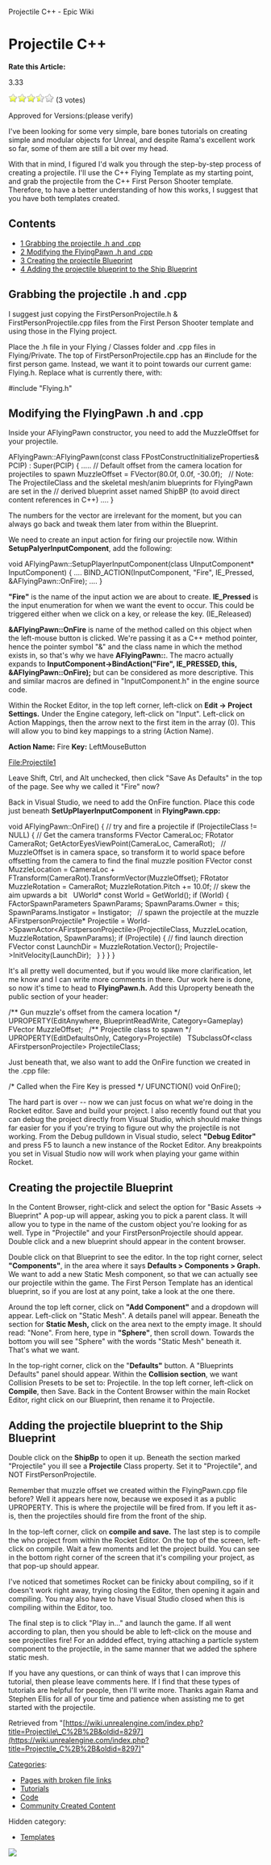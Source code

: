 Projectile C++ - Epic Wiki                    

Projectile C++
==============

**Rate this Article:**

3.33

![](/extensions/VoteNY/images/star_on.gif)![](/extensions/VoteNY/images/star_on.gif)![](/extensions/VoteNY/images/star_on.gif)![](/extensions/VoteNY/images/star_half.gif)![](/extensions/VoteNY/images/star_off.gif) (3 votes)

Approved for Versions:(please verify)

I've been looking for some very simple, bare bones tutorials on creating simple and modular objects for Unreal, and despite Rama's excellent work so far, some of them are still a bit over my head.

With that in mind, I figured I'd walk you through the step-by-step process of creating a projectile. I'll use the C++ Flying Template as my starting point, and grab the projectile from the C++ First Person Shooter template. Therefore, to have a better understanding of how this works, I suggest that you have both templates created.

Contents
--------

*   [1 Grabbing the projectile .h and .cpp](#Grabbing_the_projectile_.h_and_.cpp)
*   [2 Modifying the FlyingPawn .h and .cpp](#Modifying_the_FlyingPawn_.h_and_.cpp)
*   [3 Creating the projectile Blueprint](#Creating_the_projectile_Blueprint)
*   [4 Adding the projectile blueprint to the Ship Blueprint](#Adding_the_projectile_blueprint_to_the_Ship_Blueprint)

Grabbing the projectile .h and .cpp
-----------------------------------

I suggest just copying the FirstPersonProjectile.h & FirstPersonProjectile.cpp files from the First Person Shooter template and using those in the Flying project.

  
Place the .h file in your Flying / Classes folder and .cpp files in Flying/Private. The top of FirstPersonProjectile.cpp has an #include for the first person game. Instead, we want it to point towards our current game: Flying.h. Replace what is currently there, with:

  

#include "Flying.h"

Modifying the FlyingPawn .h and .cpp
------------------------------------

Inside your AFlyingPawn constructor, you need to add the MuzzleOffset for your projectile.

  

AFlyingPawn::AFlyingPawn(const class FPostConstructInitializeProperties& PCIP) 
	: Super(PCIP)
{
	…..
	// Default offset from the camera location for projectiles to spawn
	MuzzleOffset \= FVector(80.0f, 0.0f, \-30.0f);
 
	// Note: The ProjectileClass and the skeletal mesh/anim blueprints for FlyingPawn are set in the
	// derived blueprint asset named ShipBP (to avoid direct content references in C++)
	….
}

The numbers for the vector are irrelevant for the moment, but you can always go back and tweak them later from within the Blueprint.

  
We need to create an input action for firing our projectile now. Within **SetupPalyerInputComponent**, add the following:

  

void AFlyingPawn::SetupPlayerInputComponent(class UInputComponent\* InputComponent)
{
	….
	BIND\_ACTION(InputComponent, "Fire",		   IE\_Pressed,  &AFlyingPawn::OnFire);
	….
}

  
**"Fire"** is the name of the input action we are about to create. **IE\_Pressed** is the input enumeration for when we want the event to occur. This could be triggered either when we click on a key, or release the key. (IE\_Released)

  
**&AFlyingPawn::OnFire** is name of the method called on this object when the left-mouse button is clicked. We're passing it as a C++ method pointer, hence the pointer symbol "&" and the class name in which the method exists in, so that's why we have **AFlyingPawn::**. The macro actually expands to **InputComponent->BindAction("Fire", IE\_PRESSED, this, &AFlyingPawn::OnFire);** but can be considered as more descriptive. This and similar macros are defined in "InputComponent.h" in the engine source code.

  
Within the Rocket Editor, in the top left corner, left-click on **Edit -> Project Settings.** Under the Engine category, left-click on "Input". Left-click on Action Mappings, then the arrow next to the first item in the array (0). This will allow you to bind key mappings to a string (Action Name).

  
**Action Name:** Fire **Key:** LeftMouseButton

[File:Projectile1](/index.php?title=Special:Upload&wpDestFile=Projectile1 "File:Projectile1")

  
Leave Shift, Ctrl, and Alt unchecked, then click "Save As Defaults" in the top of the page. See why we called it "Fire" now?

  
Back in Visual Studio, we need to add the OnFire function. Place this code just beneath **SetUpPlayerInputComponent** in **FlyingPawn.cpp:**

  

void AFlyingPawn::OnFire()
{
	// try and fire a projectile
	if (ProjectileClass !\= NULL)
	{
		// Get the camera transforms
		FVector  CameraLoc;
		FRotator CameraRot;
		GetActorEyesViewPoint(CameraLoc, CameraRot);
 
		// MuzzleOffset is in camera space, so transform it to world space before offsetting from the camera to find the   final muzzle position
		FVector const MuzzleLocation \= CameraLoc + FTransform(CameraRot).TransformVector(MuzzleOffset);
		FRotator MuzzleRotation	  \= CameraRot;
		MuzzleRotation.Pitch		  +\= 10.0f;			// skew the aim upwards a bit
 
		UWorld\* const World \= GetWorld();
		if (World)
		{
			FActorSpawnParameters SpawnParams;
			SpawnParams.Owner	   \= this;
			SpawnParams.Instigator \= Instigator;
 
			// spawn the projectile at the muzzle
			AFirstpersonProjectile\* Projectile \= World\-\>SpawnActor<AFirstpersonProjectile\>(ProjectileClass, MuzzleLocation, MuzzleRotation, SpawnParams);
			if (Projectile)
			{
				// find launch direction
				FVector const LaunchDir \= MuzzleRotation.Vector();
				Projectile\-\>InitVelocity(LaunchDir);
 
			}
		}
	}
}

  
It's all pretty well documented, but if you would like more clarification, let me know and I can write more comments in there. Our work here is done, so now it's time to head to **FlyingPawn.h.** Add this Uproperty beneath the public section of your header:

  

/\*\* Gun muzzle's offset from the camera location \*/
UPROPERTY(EditAnywhere, BlueprintReadWrite, Category\=Gameplay)
FVector MuzzleOffset;
 
/\*\* Projectile class to spawn \*/
UPROPERTY(EditDefaultsOnly, Category\=Projectile)
 
TSubclassOf<class AFirstpersonProjectile\> ProjectileClass;

  
Just beneath that, we also want to add the OnFire function we created in the .cpp file:

  

/\* Called when the Fire Key is pressed \*/
UFUNCTION()
void OnFire();

  
The hard part is over -- now we can just focus on what we're doing in the Rocket editor. Save and build your project. I also recently found out that you can debug the project directly from Visual Studio, which should make things far easier for you if you're trying to figure out why the projectile is not working. From the Debug pulldown in Visual studio, select **"Debug Editor"** and press F5 to launch a new instance of the Rocket Editor. Any breakpoints you set in Visual Studio now will work when playing your game within Rocket.

Creating the projectile Blueprint
---------------------------------

In the Content Browser, right-click and select the option for "Basic Assets -> Blueprint" A pop-up will appear, asking you to pick a parent class. It will allow you to type in the name of the custom object you're looking for as well. Type in "Projectile" and your FirstPersonProjectile should appear. Double click and a new blueprint should appear in the content browser.

  
Double click on that Blueprint to see the editor. In the top right corner, select **"Components"**, in the area where it says **Defaults > Components > Graph.** We want to add a new Static Mesh component, so that we can actually see our projectile within the game. The First Person Template has an identical blueprint, so if you are lost at any point, take a look at the one there.

  
Around the top left corner, click on **"Add Component"** and a dropdown will appear. Left-click on "Static Mesh". A details panel will appear. Beneath the section for **Static Mesh,** click on the area next to the empty image. It should read: "None". From here, type in **"Sphere"**, then scroll down. Towards the bottom you will see "Sphere" with the words "Static Mesh" beneath it. That's what we want.

  
In the top-right corner, click on the "**Defaults"** button. A "Blueprints Defaults" panel should appear. Within the **Collision section**, we want Collision Presets to be set to: Projectile. In the top left corner, left-click on **Compile**, then Save. Back in the Content Browser within the main Rocket Editor, right click on our Blueprint, then rename it to Projectile.

  

Adding the projectile blueprint to the Ship Blueprint
-----------------------------------------------------

Double click on the **ShipBp** to open it up. Beneath the section marked "Projectile" you ill see a **Projectile** Class property. Set it to "Projectile", and NOT FirstPersonProjectile.

Remember that muzzle offset we created within the FlyingPawn.cpp file before? Well it appears here now, because we exposed it as a public UPROPERTY. This is where the projectile will be fired from. If you left it as-is, then the projectiles should fire from the front of the ship.

  
In the top-left corner, click on **compile and save.** The last step is to compile the who project from within the Rocket Editor. On the top of the screen, left-click on compile. Wait a few moments and let the project build. You can see in the bottom right corner of the screen that it's compiling your project, as that pop-up should appear.

  
I've noticed that sometimes Rocket can be finicky about compiling, so if it doesn't work right away, trying closing the Editor, then opening it again and compiling. You may also have to have Visual Studio closed when this is compiling within the Editor, too.

  
The final step is to click "Play in…" and launch the game. If all went according to plan, then you should be able to left-click on the mouse and see projectiles fire! For an addded effect, trying attaching a particle system component to the projectile, in the same manner that we added the sphere static mesh.

  
If you have any questions, or can think of ways that I can improve this tutorial, then please leave comments here. If I find that these types of tutorials are helpful for people, then I'll write more. Thanks again Rama and Stephen Ellis for all of your time and patience when assisting me to get started with the projectile.

Retrieved from "[https://wiki.unrealengine.com/index.php?title=Projectile\_C%2B%2B&oldid=8297](https://wiki.unrealengine.com/index.php?title=Projectile_C%2B%2B&oldid=8297)"

[Categories](/Special:Categories "Special:Categories"):

*   [Pages with broken file links](/Category:Pages_with_broken_file_links "Category:Pages with broken file links")
*   [Tutorials](/Category:Tutorials "Category:Tutorials")
*   [Code](/Category:Code "Category:Code")
*   [Community Created Content](/Category:Community_Created_Content "Category:Community Created Content")

Hidden category:

*   [Templates](/Category:Templates "Category:Templates")

  ![](https://tracking.unrealengine.com/track.png)